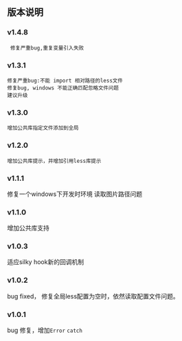 ## 版本说明
### v1.4.8
     修复严重bug,重复变量引入失败


### v1.3.1
    修复严重bug:不能 import 相对路径的less文件
    修复bug, windows 不能正确匹配忽略文件问题
    建议升级

### v1.3.0
    增加公共库指定文件添加到全局

### v1.2.0
    增加公共库提示，并增加引用less库提示

### v1.1.1

修复一个windows下开发时环境 读取图片路径问题

### v1.1.0

增加公共库支持

### v1.0.3 

适应silky hook新的回调机制

### v1.0.2

bug fixed， 修复全局less配置为空时，依然读取配置文件问题。

### v1.0.1

bug 修复，增加`Error` `catch`